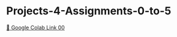 # Projects-4-Assignments-0-to-5

[🔗 Google Colab Link 00](https://colab.research.google.com/drive/1XUp1rQ3XovKPy8xDys4wIEq_f8nAdvuI?usp=sharing)
